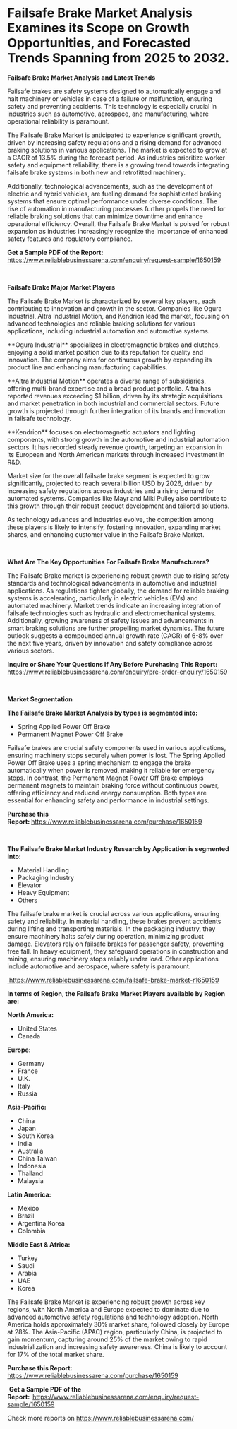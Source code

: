 <p><h1>Failsafe Brake Market Analysis Examines its Scope on Growth Opportunities, and Forecasted Trends Spanning from 2025 to 2032.</h1></p><p><strong>Failsafe Brake Market Analysis and Latest Trends</strong></p>
<p><p>Failsafe brakes are safety systems designed to automatically engage and halt machinery or vehicles in case of a failure or malfunction, ensuring safety and preventing accidents. This technology is especially crucial in industries such as automotive, aerospace, and manufacturing, where operational reliability is paramount.</p><p>The Failsafe Brake Market is anticipated to experience significant growth, driven by increasing safety regulations and a rising demand for advanced braking solutions in various applications. The market is expected to grow at a CAGR of 13.5% during the forecast period. As industries prioritize worker safety and equipment reliability, there is a growing trend towards integrating failsafe brake systems in both new and retrofitted machinery.</p><p>Additionally, technological advancements, such as the development of electric and hybrid vehicles, are fueling demand for sophisticated braking systems that ensure optimal performance under diverse conditions. The rise of automation in manufacturing processes further propels the need for reliable braking solutions that can minimize downtime and enhance operational efficiency. Overall, the Failsafe Brake Market is poised for robust expansion as industries increasingly recognize the importance of enhanced safety features and regulatory compliance.</p></p>
<p><strong>Get a Sample PDF of the Report:&nbsp;</strong> <a href="https://www.reliablebusinessarena.com/enquiry/request-sample/1650159?utm_campaign=3121&utm_medium=2&utm_source=Github&utm_content=ia&utm_term=08042025&utm_id=failsafe-brake">https://www.reliablebusinessarena.com/enquiry/request-sample/1650159</a></p>
<p>&nbsp;</p>
<p><strong>Failsafe Brake Major Market Players</strong></p>
<p><p>The Failsafe Brake Market is characterized by several key players, each contributing to innovation and growth in the sector. Companies like Ogura Industrial, Altra Industrial Motion, and Kendrion lead the market, focusing on advanced technologies and reliable braking solutions for various applications, including industrial automation and automotive systems.</p><p>**Ogura Industrial** specializes in electromagnetic brakes and clutches, enjoying a solid market position due to its reputation for quality and innovation. The company aims for continuous growth by expanding its product line and enhancing manufacturing capabilities.</p><p>**Altra Industrial Motion** operates a diverse range of subsidiaries, offering multi-brand expertise and a broad product portfolio. Altra has reported revenues exceeding $1 billion, driven by its strategic acquisitions and market penetration in both industrial and commercial sectors. Future growth is projected through further integration of its brands and innovation in failsafe technology.</p><p>**Kendrion** focuses on electromagnetic actuators and lighting components, with strong growth in the automotive and industrial automation sectors. It has recorded steady revenue growth, targeting an expansion in its European and North American markets through increased investment in R&D.</p><p>Market size for the overall failsafe brake segment is expected to grow significantly, projected to reach several billion USD by 2026, driven by increasing safety regulations across industries and a rising demand for automated systems. Companies like Mayr and Miki Pulley also contribute to this growth through their robust product development and tailored solutions.</p><p>As technology advances and industries evolve, the competition among these players is likely to intensify, fostering innovation, expanding market shares, and enhancing customer value in the Failsafe Brake Market.</p></p>
<p>&nbsp;</p>
<p><strong>What Are The Key Opportunities For Failsafe Brake Manufacturers?</strong></p>
<p><p>The Failsafe Brake market is experiencing robust growth due to rising safety standards and technological advancements in automotive and industrial applications. As regulations tighten globally, the demand for reliable braking systems is accelerating, particularly in electric vehicles (EVs) and automated machinery. Market trends indicate an increasing integration of failsafe technologies such as hydraulic and electromechanical systems. Additionally, growing awareness of safety issues and advancements in smart braking solutions are further propelling market dynamics. The future outlook suggests a compounded annual growth rate (CAGR) of 6-8% over the next five years, driven by innovation and safety compliance across various sectors.</p></p>
<p><strong>Inquire or Share Your Questions If Any Before Purchasing This Report:</strong> <a href="https://www.reliablebusinessarena.com/enquiry/pre-order-enquiry/1650159?utm_campaign=3121&utm_medium=2&utm_source=Github&utm_content=ia&utm_term=08042025&utm_id=failsafe-brake">https://www.reliablebusinessarena.com/enquiry/pre-order-enquiry/1650159</a></p>
<p>&nbsp;</p>
<p><strong>Market Segmentation</strong></p>
<p><strong>The Failsafe Brake Market Analysis by types is segmented into:</strong></p>
<p><ul><li>Spring Applied Power Off Brake</li><li>Permanent Magnet Power Off Brake</li></ul></p>
<p><p>Failsafe brakes are crucial safety components used in various applications, ensuring machinery stops securely when power is lost. The Spring Applied Power Off Brake uses a spring mechanism to engage the brake automatically when power is removed, making it reliable for emergency stops. In contrast, the Permanent Magnet Power Off Brake employs permanent magnets to maintain braking force without continuous power, offering efficiency and reduced energy consumption. Both types are essential for enhancing safety and performance in industrial settings.</p></p>
<p><strong>Purchase this Report:&nbsp;</strong><a href="https://www.reliablebusinessarena.com/purchase/1650159?utm_campaign=3121&utm_medium=2&utm_source=Github&utm_content=ia&utm_term=08042025&utm_id=failsafe-brake">https://www.reliablebusinessarena.com/purchase/1650159</a></p>
<p>&nbsp;</p>
<p><strong>The Failsafe Brake Market Industry Research by Application is segmented into:</strong></p>
<p><ul><li>Material Handling</li><li>Packaging Industry</li><li>Elevator</li><li>Heavy Equipment</li><li>Others</li></ul></p>
<p><p>The failsafe brake market is crucial across various applications, ensuring safety and reliability. In material handling, these brakes prevent accidents during lifting and transporting materials. In the packaging industry, they ensure machinery halts safely during operation, minimizing product damage. Elevators rely on failsafe brakes for passenger safety, preventing free fall. In heavy equipment, they safeguard operations in construction and mining, ensuring machinery stops reliably under load. Other applications include automotive and aerospace, where safety is paramount.</p></p>
<p><a href="https://www.reliablebusinessarena.com/failsafe-brake-market-r1650159?utm_campaign=3121&utm_medium=2&utm_source=Github&utm_content=ia&utm_term=08042025&utm_id=failsafe-brake">&nbsp;https://www.reliablebusinessarena.com/failsafe-brake-market-r1650159</a></p>
<p><strong>In terms of Region, the Failsafe Brake Market Players available by Region are:</strong></p>
<p>
    <p> <strong> North America: </strong>
        <ul>
            <li>United States</li>
            <li>Canada</li>
        </ul>
        </p> 
    <p> <strong> Europe: </strong>
        <ul>
            <li>Germany</li>
            <li>France</li>
            <li>U.K.</li>
            <li>Italy</li>
            <li>Russia</li>
        </ul>
        </p> 
    <p> <strong> Asia-Pacific: </strong>
        <ul>
            <li>China</li>
            <li>Japan</li>
            <li>South Korea</li>
            <li>India</li>
            <li>Australia</li>
            <li>China Taiwan</li>
            <li>Indonesia</li>
            <li>Thailand</li>
            <li>Malaysia</li>
        </ul>
        </p> 
    <p> <strong> Latin America: </strong>
        <ul>
            <li>Mexico</li>
            <li>Brazil</li>
            <li>Argentina Korea</li>
            <li>Colombia</li>
        </ul>
        </p> 
    <p> <strong> Middle East & Africa: </strong>
        <ul>
            <li>Turkey</li>
            <li>Saudi</li>
            <li>Arabia</li>
            <li>UAE</li>
            <li>Korea</li>
        </ul>
    </p>
    </p>
<p><p>The Failsafe Brake Market is experiencing robust growth across key regions, with North America and Europe expected to dominate due to advanced automotive safety regulations and technology adoption. North America holds approximately 30% market share, followed closely by Europe at 28%. The Asia-Pacific (APAC) region, particularly China, is projected to gain momentum, capturing around 25% of the market owing to rapid industrialization and increasing safety awareness. China is likely to account for 17% of the total market share.</p></p>
<p><strong>Purchase this Report: </strong><a href="https://www.reliablebusinessarena.com/purchase/1650159?utm_campaign=3121&utm_medium=2&utm_source=Github&utm_content=ia&utm_term=08042025&utm_id=failsafe-brake">https://www.reliablebusinessarena.com/purchase/1650159</a></p>
<p>&nbsp;<strong>Get a Sample PDF of the Report:&nbsp;&nbsp;</strong><a href="https://www.reliablebusinessarena.com/enquiry/request-sample/1650159?utm_campaign=3121&utm_medium=2&utm_source=Github&utm_content=ia&utm_term=08042025&utm_id=failsafe-brake">https://www.reliablebusinessarena.com/enquiry/request-sample/1650159</a></p>
<p><strong></strong></p>
<p>Check more reports on <a href="https://www.reliablebusinessarena.com/?utm_campaign=3121&utm_medium=2&utm_source=Github&utm_content=ia&utm_term=08042025&utm_id=failsafe-brake">https://www.reliablebusinessarena.com/</a></p>